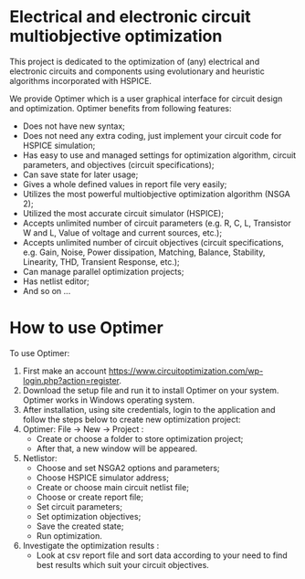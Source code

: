 # Electrical and electronic circuit multiobjective optimization
This project is dedicated to the optimization of (any) electrical and electronic circuits and components using evolutionary and heuristic algorithms incorporated with HSPICE.

We provide Optimer which is a user graphical interface for circuit design and optimization. Optimer benefits from following features:
   - Does not have new syntax;
   - Does not need any extra coding, just implement your circuit code for HSPICE simulation;
   - Has easy to use and managed settings for optimization algorithm, circuit parameters, and objectives (circuit specifications);
   - Can save state for later usage;
   - Gives a whole defined values in report file very easily;
   - Utilizes the most powerful multiobjective optimization algorithm (NSGA 2);
   - Utilized the most accurate circuit simulator (HSPICE);
   - Accepts unlimited number of circuit parameters (e.g. R, C, L, Transistor W and L, Value of voltage and current sources, etc.);
   - Accepts unlimited number of circuit objectives (circuit specifications, e.g. Gain, Noise, Power dissipation, Matching, Balance, Stability, Linearity, THD, Transient Response, etc.);
   - Can manage parallel optimization projects;
   - Has netlist editor;
   - And so on ...

# How to use Optimer
To use Optimer:
   1. First make an account https://www.circuitoptimization.com/wp-login.php?action=register.
   2. Download the setup file and run it to install Optimer on your system. Optimer works in Windows operating system.
   3. After installation, using site credentials, login to the application and follow the steps below to create new optimization project:
   4. Optimer: File -> New -> Project :
      - Create or choose a folder to store optimization project;
      - After that, a new window will be appeared.
   5. Netlistor:
      - Choose and set NSGA2 options and parameters;
      - Choose HSPICE simulator address;
      - Create or choose main circuit netlist file;
      - Choose or create report file;
      - Set circuit parameters;
      - Set optimization objectives;
      - Save the created state;
      - Run optimization.
   6. Investigate the optimization results :
      - Look at csv report file and sort data according to your need to find best results which suit your circuit objectives.
